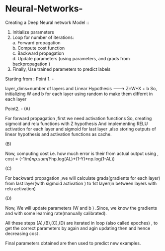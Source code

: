 # Neural-Networks-

Creating a Deep Neural network Model ::

1. Initialize parameters 
2. Loop for number of iterations: <br>
    a. Forward propagation <br>
    b. Compute cost function <br>
    c. Backward propagation <br>
    d. Update parameters (using parameters, and grads from backpropagation ) <br>
3. Finally, Use trained parameters to predict labels

Starting from :
Point 1. -

layer_dims=number of layers  and  Linear Hypothesis  --->   Z=W*X + b
So, initializing W and b for each layer using random to make them differnt in each layer 

Point2. -
(A)

For forward propagation ,first we need activation functions 
So, creating sigmoid and relu functions with Z hypothesis
And implementing RELU activation for each layer and sigmoid for last layer ,also storing outputs of linear hypothesis and activation functions as cache.

(B)

Now, computing cost i.e. how much error is their from actual output 
using , cost = (-1/m)*np.sum(Y*np.log(AL)+(1-Y)*np.log(1-AL))

(C)

For backward propagation ,we will calculate grads(gradients for each layer)
        from last layer(with sigmoid activation ) to  1st layer(in between layers with relu activation)

(D)

Now, We will update parameters (W and b ) .Since, we know the gradients 
and with some learning rate(manually calibrated).

All these steps (A),(B),(C),(D) are iterated in loop (also called epoches) , to get the correct parameters by again and agin updating then and hence decreasing cost .

Final parameters obtained are then used to predict new examples.



